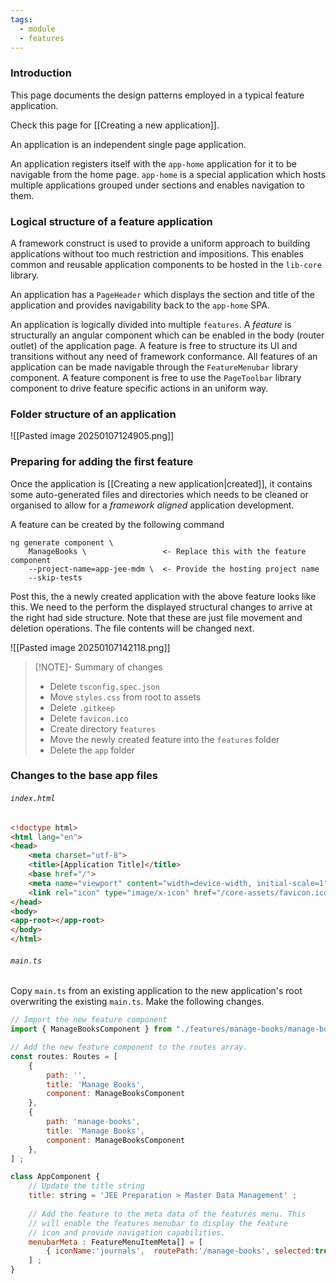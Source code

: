 ```yaml
---
tags:
  - module
  - features
---
```


### Introduction

This page documents the design patterns employed in a typical feature application.

Check this page for [[Creating a new application]].

An application is an independent single page application.

An application registers itself with the `app-home` application for it to be navigable from the home page. `app-home` is a special application which hosts multiple applications grouped under sections and enables navigation to them.

### Logical structure of a feature application

A framework construct is used to provide a uniform approach to building applications without too much restriction and  impositions. This enables common and reusable application components to be hosted in the `lib-core` library.

An application has a `PageHeader` which displays the section and title of the application and provides navigability back to the `app-home` SPA. 

An application is logically divided into multiple `features`. A _feature_ is structurally an angular component which can be enabled in the body (router outlet) of the application page. A feature is free to structure its UI and transitions without any need of framework conformance. All features of an application can be made navigable through the `FeatureMenubar` library component. A feature component is free to use the `PageToolbar` library component to drive feature specific actions in an uniform way.

### Folder structure of an application

![[Pasted image 20250107124905.png]]

### Preparing for adding the first feature

Once the application is [[Creating a new application|created]], it contains some auto-generated files and directories which needs to be cleaned or organised to allow for a _framework aligned_ application development.

A feature can be created by the following command

```
ng generate component \
    ManageBooks \                 <- Replace this with the feature component
    --project-name=app-jee-mdm \  <- Provide the hosting project name
    --skip-tests
```

Post this, the a newly created application with the above feature looks like this. We need to the perform the displayed structural changes to arrive at the right had side structure. Note that these are just file movement and deletion operations. The file contents will be changed next.

![[Pasted image 20250107142118.png]]

> [!NOTE]- Summary of changes
> - Delete `tsconfig.spec.json`
> - Move `styles.css` from root to assets
> - Delete `.gitkeep`
> - Delete `favicon.ico`
> - Create directory `features`
> - Move the newly created feature into the `features` folder
> - Delete the `app` folder

### Changes to the base app files

###### `index.html`

``` html
<!doctype html>  
<html lang="en">  
<head>  
    <meta charset="utf-8">  
    <title>[Application Title]</title>  
    <base href="/">  
    <meta name="viewport" content="width=device-width, initial-scale=1">  
    <link rel="icon" type="image/x-icon" href="/core-assets/favicon.ico">  
</head>  
<body>  
<app-root></app-root>  
</body>  
</html>
```

###### `main.ts`

Copy `main.ts` from an existing application to the new application's root overwriting the existing `main.ts`. Make the following changes.

``` js
// Import the new feature component
import { ManageBooksComponent } from "./features/manage-books/manage-books.component";  

// Add the new feature component to the routes array.
const routes: Routes = [  
    {  
        path: '',  
        title: 'Manage Books',  
        component: ManageBooksComponent  
    },  
    {  
        path: 'manage-books',  
        title: 'Manage Books',  
        component: ManageBooksComponent  
    },  
] ;
```

```js
class AppComponent {  
	// Update the title string
    title: string = 'JEE Preparation > Master Data Management' ;  
    
	// Add the feature to the meta data of the features menu. This
	// will enable the features menubar to display the feature
	// icon and provide navigation capabilities.
    menubarMeta : FeatureMenuItemMeta[] = [  
        { iconName:'journals',  routePath:'/manage-books', selected:true },  
    ] ;  
}
```
